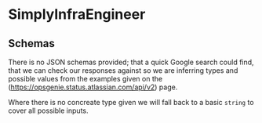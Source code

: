 # SimplyInfraEngineer


## Schemas
There is no JSON schemas provided; that a quick Google search could find, that we can check our responses against so we are inferring types and possible values from the examples given on the (https://opsgenie.status.atlassian.com/api/v2) page.

Where there is no concreate type given we will fall back to a basic `string` to cover all possible inputs.